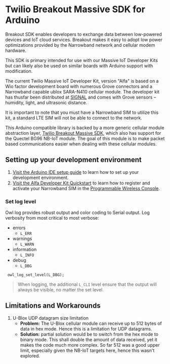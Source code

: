 # Twilio Breakout Massive SDK for Arduino

Breakout SDK enables developers to exchange data between low-powered devices and IoT cloud services. Breakout makes it easy to adopt low power optimizations provided by the Narrowband network and cellular modem hardware.

This SDK is primary intended for use with our Massive IoT Developer Kits but can likely also be used on similar boards with Arduino support with modification.

The current Twilio Massive IoT Developer Kit, version "Alfa" is based on a Wio factor development board with numerous Grove connectors and a Narrowband capable ublox SARA-N410 cellular module.  The developer kit has thusfar been distributed at [SIGNAL](https://www.twilio.com/signal) and comes with Grove sensors – humidity, light, and ultrasonic distance.

It is important to note that you must have a Narrowband SIM to utilize this kit, a standard LTE SIM will not be able to connect to the network.

This Arduino compatible library is backed by a more generic cellular module abstraction layer, [Twilio Breakout Massive SDK](https://github.com/twilio/Breakout_Massive_SDK), which also has support for the Quectel BG96 NB-IoT module.  The goal of this module is to make packet based communications easier when dealing with these cellular modules.

## Setting up your development environment
1. [Visit the Arduino IDE setup guide](IDESETUP.md) to learn how to set up your development environment.
2. [Visit the Alfa Developer Kit Quickstart](https://www.twilio.com/docs/wireless/quickstart/alfa-developer-kit) to learn how to register and activate your Narrowband SIM in the [Programmable Wireless Console](https://twilio.com/console/wireless/sims).

### Set log level
Owl log provides robust output and color coding to Serial output. 
Log verbosity from most critical to most verbose:
* errors
	* `L_ERR`
* warnings
	* `L_WARN`
* information 
	* `L_INFO`
* debug
	* `L_DBG`
```
 owl_log_set_level(L_DBG);
```
> When logging, the additional `L_CLI` level ensure that the output will always be visible, no matter the set level.

## Limitations and Workarounds
1. U-Blox UDP datagram size limitation
    *  **Problem:** The U-Blox cellular module can receive up to 512 bytes of data in hex mode. Hence this is a limitation for UDP datagrams.
    *  **Solution:** partial solution would be to switch from the hex mode to binary mode. This shall double the amount of data received, yet it makes the code much more complex. So far 512 was a good upper limit, especially given the NB-IoT targets here, hence this wasn't explored.
